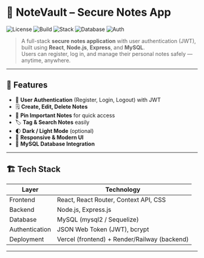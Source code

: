 # 📝 NoteVault – Secure Notes App

![License](https://img.shields.io/badge/License-MIT-green)
![Build](https://img.shields.io/badge/Build-Passing-brightgreen)
![Stack](https://img.shields.io/badge/Stack-MERN-blue)
![Database](https://img.shields.io/badge/Database-MySQL-orange)
![Auth](https://img.shields.io/badge/Auth-JWT-yellow)

> A full-stack **secure notes application** with user authentication (JWT), built using **React**, **Node.js**, **Express**, and **MySQL**.  
> Users can register, log in, and manage their personal notes safely — anytime, anywhere.

---

## 🚀 Features

- 🔐 **User Authentication** (Register, Login, Logout) with JWT  
- 🗒️ **Create, Edit, Delete Notes**  
- 📌 **Pin Important Notes** for quick access  
- 🏷️ **Tag & Search Notes** easily  
- 🌓 **Dark / Light Mode** (optional)  
- 🧠 **Responsive & Modern UI**  
- 💾 **MySQL Database Integration**  

---

## 🏗️ Tech Stack

| Layer | Technology |
|-------|-------------|
| Frontend | React, React Router, Context API, CSS |
| Backend | Node.js, Express.js |
| Database | MySQL (mysql2 / Sequelize) |
| Authentication | JSON Web Token (JWT), bcrypt |
| Deployment | Vercel (frontend) + Render/Railway (backend) |

---
